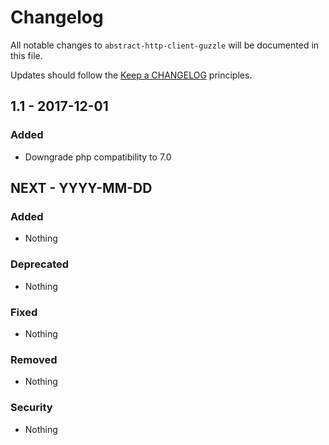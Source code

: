 # Changelog

All notable changes to `abstract-http-client-guzzle` will be documented in this file.

Updates should follow the [Keep a CHANGELOG](http://keepachangelog.com/) principles.

## 1.1 - 2017-12-01

### Added
- Downgrade php compatibility to 7.0

## NEXT - YYYY-MM-DD

### Added
- Nothing

### Deprecated
- Nothing

### Fixed
- Nothing

### Removed
- Nothing

### Security
- Nothing
